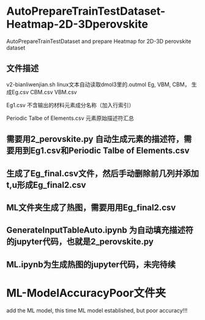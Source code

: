 # AutoPrepareTrainTestDataset-Heatmap-2D-3Dperovskite
AutoPrepareTrainTestDataset and prepare Heatmap for 2D-3D perovskite dataset

## 文件描述
v2-bianliwenjian.sh   linux文本自动读取dmol3里的.outmol Eg, VBM, CBM， 生成Eg.csv    CBM.csv    VBM.csv


Eg1.csv 不含输出的材料元素成分名称（加入行索引）


Periodic Talbe of Elements.csv 元素原始描述符汇总


## 需要用2_perovskite.py 自动生成元素的描述符，需要用到Eg1.csv和Periodic Talbe of Elements.csv

## 生成了Eg_final.csv文件，然后手动删除前几列并添加t,u形成Eg_final2.csv

## ML文件夹生成了热图，需要用用Eg_final2.csv


## GenerateInputTableAuto.ipynb 为自动填充描述符的jupyter代码，也就是2_perovskite.py

## ML.ipynb为生成热图的jupyter代码，未完待续


# ML-ModelAccuracyPoor文件夹
add the ML model, this time ML model established, but poor accuracy!!!
